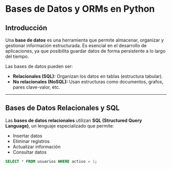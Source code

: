 # Bases de Datos y ORMs en Python

## Introducción

Una **base de datos** es una herramienta que permite almacenar, organizar y gestionar información estructurada. Es esencial en el desarrollo de aplicaciones, ya que posibilita guardar datos de forma persistente a lo largo del tiempo.

Las bases de datos pueden ser:

- **Relacionales (SQL):** Organizan los datos en tablas (estructura tabular).
- **No relacionales (NoSQL):** Usan estructuras como documentos, grafos, pares clave-valor, etc.

---

## Bases de Datos Relacionales y SQL

Las **bases de datos relacionales** utilizan **SQL (Structured Query Language)**, un lenguaje especializado que permite:

- Insertar datos
- Eliminar registros
- Actualizar información
- Consultar datos

```sql
SELECT * FROM usuarios WHERE activo = 1;


